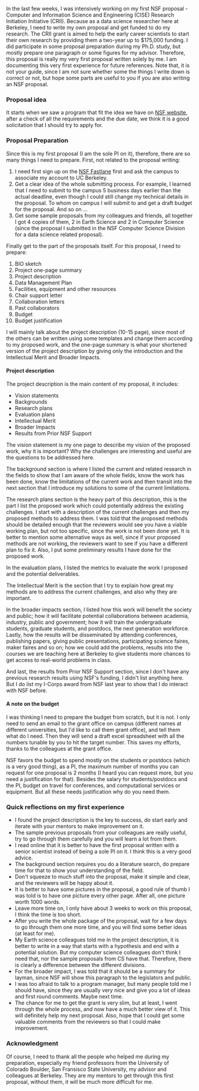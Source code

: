 In the last few weeks, I was intensively working on my first NSF proposal - Computer and Information Science and Engineering (CISE) Research Initiation Initiative  (CRII). Because as a data science researcher here at Berkeley, I need to write my own proposal and get funded to do my research. The CRII grant is aimed to help the early career scientists to start their own research by providing them a two-year up to $175,000 funding. I did participate in some proposal preparation during my Ph.D. study, but mostly prepare one paragraph or some figures for my advisor. Therefore, this proposal is really my very first proposal written solely by me. I am documenting this very first experience for future references. Note that, it is not your guide, since I am not sure whether some the things I write down is correct or not, but hope some parts are useful to you if you are also writing an NSF proposal. 

### Proposal idea
It starts when we saw a program that fit the idea we have on [NSF website](https://www.nsf.gov/funding/pgm_list.jsp?org=NSF&ord=date), after a check of all the requirements and the due date, we think it is a good solicitation that I should try to apply for. 

### Proposal Preparation 
Since this is my first proposal (I am the sole PI on it), therefore, there are so many things I need to prepare. First, not related to the proposal writing:  
    
1. I need first sign up on the [NSF Fastlane](https://www.fastlane.nsf.gov/jsp/homepage/proposals.jsp) first and ask the campus to associate my account to UC Berkeley.   
2. Get a clear idea of the whole submitting process. For example, I learned that I need to submit to the campus 5 business days earlier than the actual deadline, even though I could still change my technical details in the proposal. To whom on campus I will submit to and get a draft budget for the proposal. And so on ...
3. Get some sample proposals from my colleagues and friends, all together I got 4 copies of them, 2 in Earth Science and 2 in Computer Science (since the proposal I submitted in the NSF Computer Science Division for a data science related proposal). 

Finally get to the part of the proposals itself. For this proposal, I need to prepare:

1. BIO sketch
2. Project one-page summary
3. Project description
4. Data Management Plan
5. Facilities, equipment and other resources
6. Chair support letter
7. Collaboration letters
8. Past collaborators
9. Budget
10. Budget justification 

I will mainly talk about the project description (10-15 page), since most of the others can be written using some templates and change them according to my proposed work, and the one-page summary is what your shortened version of the project description by giving only the introduction and the Intellectual Merit and Broader Impacts.   

#### Project description
The project description is the main content of my proposal, it includes: 

* Vision statements
* Backgrounds
* Research plans 
* Evaluation plans
* Intellectual Merit
* Broader Impacts
* Results from Prior NSF Support

The vision statement is my one page to describe my vision of the proposed work, why it is important? Why the challenges are interesting and useful are the questions to be addressed here. 

The background section is where I listed the current and related research in the fields to show that I am aware of the whole fields, know the work has been done, know the limitations of the current work and then transit into the next section that I introduce my solutions to some of the current limitations. 

The research plans section is the heavy part of this description, this is the part I list the proposed work which could potentially address the existing challenges. I start with a description of the current challenges and then my proposed methods to address them. I was told that the proposed methods should be detailed enough that the reviewers would see you have a viable working plan, but not too specific, since the work is not been done yet. It is better to mention some alternative ways as well, since if your proposed methods are not working, the reviewers want to see if you have a different plan to fix it. Also, I put some preliminary results I have done for the proposed work.

In the evaluation plans, I listed the metrics to evaluate the work I proposed and the potential deliverables. 

The Intellectual Merit is the section that I try to explain how great my methods are to address the current challenges, and also why they are important. 

In the broader impacts section, I listed how this work will benefit the society and public; how it will facilitate potential collaborations between academia, industry, public and government; how it will train the undergraduate students, graduate students, and postdocs, the next generation workforce. Lastly, how the results will be disseminated by attending conferences, publishing papers, giving public presentations, participating science faires, maker faires and so on; how we could add the problems, results into the courses we are teaching here at Berkeley to give students more chances to get access to real-world problems in class.  

And last, the results from Prior NSF Support section, since I don't have any previous research results using NSF's funding, I didn't list anything here. But I do list my I-Corps award from NSF last year to show that I do interact with NSF before. 

#### A note on the budget
I was thinking I need to prepare the budget from scratch, but it is not. I only need to send an email to the grant office on campus (different names at different universities, but I'd like to call them grant office), and tell them what do I need. Then they will send a draft excel spreadsheet with all the numbers tunable by you to hit the target number. This saves my efforts, thanks to the colleagues at the grant office.  

NSF favors the budget to spend mostly on the students or postdocs (which is a very good thing), as a PI, the maximum number of months you can request for one proposal is 2 months (I heard you can request more, but you need a justification for that). Besides the salary for students/postdocs and the PI, budget on travel for conferences, and computational services or equipment. But all these needs justification why do you need them. 

### Quick reflections on my first experience

* I found the project description is the key to success, do start early and iterate with your mentors to make improvement on it. 
* The sample previous proposals from your colleagues are really useful, try to go through them carefully and you will learn a lot from them. 
* I read online that it is better to have the first proposal written with a senior scientist instead of being a sole PI on it. I think this is a very good advice. 
* The background section requires you do a literature search, do prepare time for that to show your understanding of the field. 
* Don't squeeze to much stuff into the proposal, make it simple and clear, and the reviewers will be happy about it. 
* It is better to have some pictures in the proposal, a good rule of thumb I was told is to have one picture every other page. After all, one picture worth 1000 words. 
* Leave more time on, I only have about 3 weeks to work on this proposal, I think the time is too short. 
* After you write the whole package of the proposal, wait for a few days to go through them one more time, and you will find some better ideas (at least for me). 
* My Earth science colleagues told me in the project description, it is better to write in a way that starts with a hypothesis and end with a potential solution. But my computer science colleagues don't think I need that, nor the sample proposals from CS have that. Therefore, there is clearly a difference between the different divisions. 
* For the broader impact, I was told that it should be a summary for layman, since NSF will show this paragraph to the legislators and public. 
* I was too afraid to talk to a program manager, but many people told me I should have, since they are usually very nice and give you a lot of ideas and first round comments. Maybe next time. 
* The chance for me to get the grant is very slim, but at least, I went through the whole process, and now have a much better view of it. This will definitely help my next proposal. Also, hope that I could get some valuable comments from the reviewers so that I could make improvement. 


### Acknowledgment
Of course, I need to thank all the people who helped me during my preparation, especially my friend professors from the University of Colorado Boulder, San Fransisco State University, my advisor and colleagues at Berkeley. They are my mentors to get through this first proposal, without them, it will be much more difficult for me. 